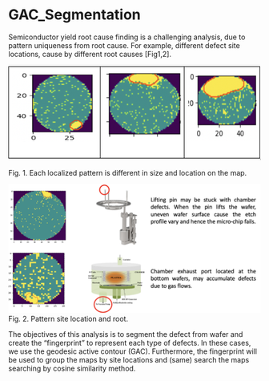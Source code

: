 # GAC_Segmentation
Semiconductor yield root cause finding is a challenging analysis, due to pattern uniqueness from root cause. For example, different defect site locations, cause by different root causes [Fig1,2].

 
 
 ![alt text](https://github.com/twming/GAC_Segmentation/blob/main/fig1.png?raw=true)

Fig. 1. Each localized pattern is different in size and location on the map.

 ![alt text](https://github.com/twming/GAC_Segmentation/blob/main/fig2.png?raw=true)
Fig. 2. Pattern site location and root.

The objectives of this analysis is to segment the defect from wafer and create the “fingerprint” to represent each type of defects. In these cases, we use the geodesic active contour (GAC). Furthermore, the fingerprint will be used to group the maps by site locations and (same) search the maps searching by cosine similarity method.
